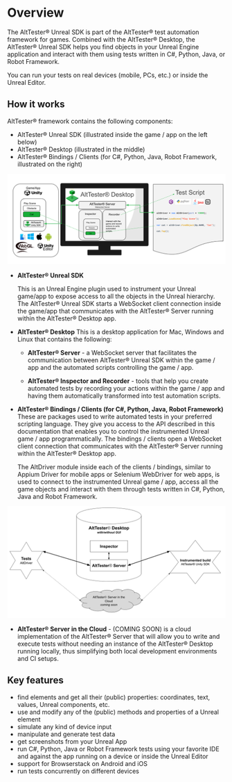 # Overview

The AltTester® Unreal SDK is part of the AltTester® test automation framework for games. Combined with the AltTester® Desktop, the AltTester® Unreal SDK helps you find objects in your Unreal Engine application and interact with them using tests written in C#, Python, Java, or Robot Framework.

You can run your tests on real devices (mobile, PCs, etc.) or inside the Unreal Editor.

## How it works

AltTester® framework contains the following components:

* AltTester® Unreal SDK (illustrated inside the game / app on the left below)
* AltTester® Desktop (illustrated in the middle)
* AltTester® Bindings / Clients (for C#, Python, Java, Robot Framework, illustrated on the right)

![Architecture](../_static/img/overview/architecture1.png)

* **AltTester® Unreal SDK**

    This is an Unreal Engine plugin used to instrument your Unreal game/app to expose access to all the objects in the Unreal hierarchy. The AltTester® Unreal SDK starts a WebSocket client connection inside the game/app that communicates with the AltTester® Server running within the AltTester® Desktop app.

* **AltTester® Desktop** 
    This is a desktop application for Mac, Windows and Linux that contains the following:

    * **AltTester® Server** - a WebSocket server that facilitates the communication between AltTester® Unreal SDK within the game / app and the automated scripts controlling the game / app. 

    * **AltTester® Inspector and Recorder** - tools that help you create automated tests by recording your actions within the game / app and having them automatically transformed into test automation scripts.

* **AltTester® Bindings / Clients (for C#, Python, Java, Robot Framework)**
    These are packages used to write automated tests in your preferred scripting language. They give you access to the API described in this documentation that enables you to control the instrumented Unreal game / app programmatically. The bindings / clients open a WebSocket client connection that communicates with the AltTester® Server running within the AltTester® Desktop app. 

    The AltDriver module inside each of the clients / bindings, similar to Appium Driver for mobile apps or Selenium WebDriver for web apps, is used to connect to the instrumented Unreal game / app, access all the game objects and interact with them through tests written in C#, Python, Java and Robot Framework.

![Architecture](../_static/img/overview/architecture2.png)

* **AltTester® Server in the Cloud** - (COMING SOON) is a cloud implementation of the AltTester® Server that will allow you to write and execute tests without needing an instance of the AltTester® Desktop running locally, thus simplifying both local development environments and CI setups. 

## Key features

- find elements and get all their (public) properties: coordinates, text, values, Unreal components, etc.
- use and modify any of the (public) methods and properties of a Unreal element
- simulate any kind of device input
- manipulate and generate test data
- get screenshots from your Unreal App
- run C#, Python, Java or Robot Framework tests using your favorite IDE and against the app running on a device or inside the Unreal Editor
- support for Browserstack on Android and iOS
- run tests concurrently on different devices
